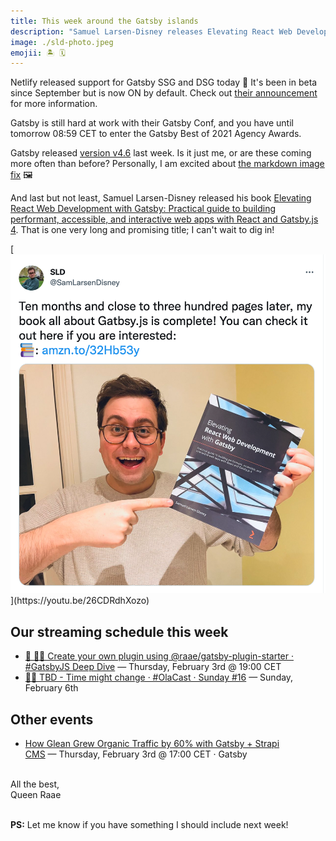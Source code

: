 ```yaml
---
title: This week around the Gatsby islands
description: "Samuel Larsen-Disney releases Elevating React Web Development with Gatsby, Netlify support for DSG + SSG incoming, Gatsby v4.6 and more"
image: ./sld-photo.jpeg
emojii: 🏝 🗓
---
```


Netlify released support for Gatsby SSG and DSG today 🎉 It's been in beta since September but is now ON by default. Check out [their announcement](https://github.com/netlify/netlify-plugin-gatsby/releases/tag/v2.0.0) for more information.

Gatsby is still hard at work with their Gatsby Conf, and you have until tomorrow 08:59 CET to enter the Gatsby Best of 2021 Agency Awards.

Gatsby released [version v4.6](https://www.gatsbyjs.com/docs/reference/release-notes/v4.6/) last week. Is it just me, or are these coming more often than before? Personally, I am excited about [the markdown image fix](https://www.gatsbyjs.com/docs/reference/release-notes/v4.6/#tracking-image-changes-in-markdown-files) 🖼

And last but not least, Samuel Larsen-Disney released his book [Elevating React Web Development with Gatsby: Practical guide to building performant, accessible, and interactive web apps with React and Gatsby.js 4](https://twitter.com/SamLarsenDisney/status/1487112270782025731?s=20&t=Yl7K-g2Iz1rrZTRHHm65Cw). That is one very long and promising title; I can't wait to dig in!

[![Tweet Screenshot](./sld-tweet.png "Ten months and close to three hundred pages later, my book all about Gatbsy.js is complete! You can check it out here if you are interested https://amzn.to/32Hb53y")](https://youtu.be/26CDRdhXozo)

## Our streaming schedule this week

- [🔴 🏴‍☠️ Create your own plugin using @raae/gatsby-plugin-starter · #GatsbyJS Deep Dive](https://youtu.be/eaZm9MC0GeE)&nbsp;—&nbsp;Thursday, February 3rd @&nbsp;19:00&nbsp;CET
- [🔴⛵ TBD - Time might change · #OlaCast · Sunday #16](https://youtu.be/otRx6U5zASw)&nbsp;—&nbsp;Sunday, February 6th

## Other events

- [How Glean Grew Organic Traffic by 60% with Gatsby + Strapi CMS](https://www.gatsbyjs.com/resources/webinars/strapi-glean-seo/)&nbsp;—&nbsp;Thursday, February 3rd @&nbsp;17:00&nbsp;CET&nbsp;·&nbsp;Gatsby

&nbsp;  
All the best,  
Queen Raae

&nbsp;  
**PS:** Let me know if you have something I should include next week!
